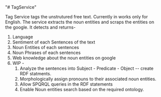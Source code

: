 "# TagService"

Tag Service tags the unstrutured free text. Currently in works only for English.
The service extracts the noun entities and scraps the entities on the google.
It detects and returns-
1.  Language
2.  Sentiment of each Sentences of the text
3.  Noun Entities of each sentences
4.  Noun Phrases of each sentences
5.  Web knowledge about the noun entities on google
6.  WIP - 
    1) Analyze the sentences into Subject - Predicate  - Object -- create RDF statments.
    2) Morphologically assign pronouns to their associated noun entities.
    3) Allow SPQRQL queries in the RDF statements
    4) Enable Noun entities search based on the required ontology.
